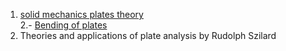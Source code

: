 1. [solid mechanics plates theory](https://www.efunda.com/formulae/solid_mechanics/plates/theory.cfm)  
2.- [Bending of plates](http://bsa-iiith.vlabs.ac.in/exp6/httpsL//en.wikipedia.org/wiki/Bending_of_plates)  
3. Theories and applications of plate analysis by Rudolph Szilard

